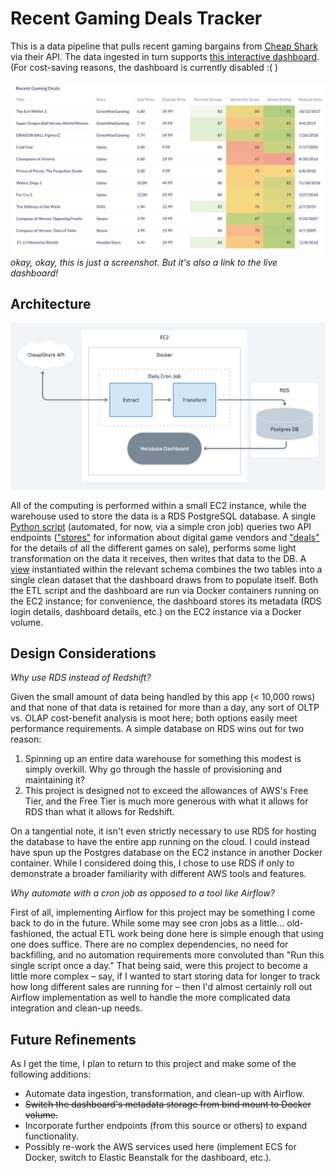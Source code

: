 # Recent Gaming Deals Tracker

This is a data pipeline that pulls recent gaming bargains from [Cheap Shark](https://www.cheapshark.com/) via their API. The data ingested in turn supports [this interactive dashboard](http://18.214.233.99:3000/public/dashboard/fe0614d2-c8a3-4f8c-a1a9-a694c85055cf). (For cost-saving reasons, the dashboard is currently disabled :( )

[![dashboard_preview](images/dashboard_preview.png)](http://18.214.233.99:3000/public/dashboard/fe0614d2-c8a3-4f8c-a1a9-a694c85055cf)
*okay, okay, this is just a screenshot. But it's also a link to the live dashboard!* 

## Architecture

![Architecture Diagram](images/games_savings_arch.png)

All of the computing is performed within a small EC2 instance, while the warehouse used to store the data is a RDS PostgreSQL database. A single [Python script](src/api_etl.py) (automated, for now, via a simple cron job) queries two API endpoints (["stores"](https://apidocs.cheapshark.com/#f0bc20fe-688b-68d9-df27-22d6f6441849) for information about digital game vendors and ["deals"](https://apidocs.cheapshark.com/#c33f57dd-3bb3-3b1f-c454-08cab413a115) for the details of all the different games on sale), performs some light transformation on the data it receives, then writes that data to the DB. A [view](sql_scripts/dashboard_view.sql) instantiated within the relevant schema combines the two tables into a single clean dataset that the dashboard draws from to populate itself. Both the ETL script and the dashboard are run via Docker containers running on the EC2 instance; for convenience, the dashboard stores its metadata (RDS login details, dashboard details, etc.) on the EC2 instance via a Docker volume.

## Design Considerations

*Why use RDS instead of Redshift?*
  
Given the small amount of data being handled by this app (< 10,000 rows) and that none of that data is retained for more than a day, any sort of OLTP vs. OLAP cost-benefit analysis is moot here; both options easily meet performance requirements. A simple database on RDS wins out for two reason:
1) Spinning up an entire data warehouse for something this modest is simply overkill. Why go through the hassle of provisioning and maintaining it?
2) This project is designed not to exceed the allowances of AWS's Free Tier, and the Free Tier is much more generous with what it allows for RDS than what it allows for Redshift.
  
On a tangential note, it isn't even strictly necessary to use RDS for hosting the database to have the entire app running on the cloud. I could instead have spun up the Postgres database on the EC2 instance in another Docker container. While I considered doing this, I chose to use RDS if only to demonstrate a broader familiarity with different AWS tools and features.
  
*Why automate with a cron job as opposed to a tool like Airflow?*
  
First of all, implementing Airflow for this project may be something I come back to do in the future. While some may see cron jobs as a little... old-fashioned, the actual ETL work being done here is simple enough that using one does suffice. There are no complex dependencies, no need for backfilling, and no automation requirements more convoluted than "Run this single script once a day." That being said, were this project to become a little more complex – say, if I wanted to start storing data for longer to track how long different sales are running for – then I'd almost certainly roll out Airflow implementation as well to handle the more complicated data integration and clean-up needs.

## Future Refinements

As I get the time, I plan to return to this project and make some of the following additions:
* Automate data ingestion, transformation, and clean-up with Airflow.
* ~~Switch the dashboard's metadata storage from bind mount to Docker volume.~~
* Incorporate further endpoints (from this source or others) to expand functionality.
* Possibly re-work the AWS services used here (implement ECS for Docker, switch to Elastic Beanstalk for the dashboard, etc.).



